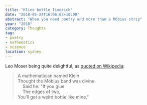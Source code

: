 ```yaml
---
title: "Kline bottle limerick"
date: "2018-05-24T16:06:03+10:00"
abstract: "When you need poetry and more than a Möbius strip"
year: "2018"
category: Thoughts
tag:
- poetry
- mathematics
- science 
location: sydney
---
```

Leo Moser being quite delightful, as [quoted on Wikipedia]:

> A mathematician named Klein  
> Thought the Möbius band was divine.  
> &nbsp;&nbsp;&nbsp;&nbsp;Said he: "If you glue  
> &nbsp;&nbsp;&nbsp;&nbsp;The edges of two,  
> You'll get a weird bottle like mine."

[quoted on Wikipedia]: https://en.wikipedia.org/wiki/Klein_bottle#Properties

